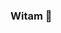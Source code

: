 ### Witam 👋

<!--
**Krs713/Krs713** is a ✨ _special_ ✨ repository because its `README.md` (this file) appears on your GitHub profile.

Here are some ideas to get you started:


- 🌱 Aktualnie uczę się cyberbezpieczeństwa
